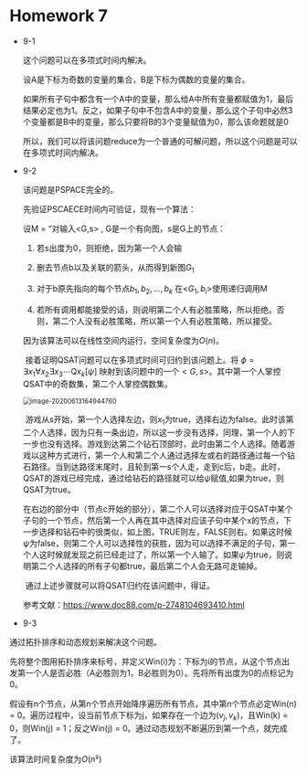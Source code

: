 # Homework 7

* 9-1

  这个问题可以在多项式时间内解决。

  设A是下标为奇数的变量的集合，B是下标为偶数的变量的集合。

  如果所有子句中都含有一个A中的变量，那么给A中所有变量都赋值为1，最后结果必定也为1。反之，如果子句中不包含A中的变量，那么这个子句中必然3个变量都是B中的变量，那么只要将B的3个变量赋值为0，那么该命题就是0

  所以，我们可以将该问题reduce为一个普通的可解问题，所以这个问题是可以在多项式时间内解决。

* 9-2

  该问题是PSPACE完全的。

  先验证PSCAECE时间内可验证，现有一个算法：

  设M = “对输入<G,s> , G是一个有向图，s是G上的节点：

  1. 若s出度为0，则拒绝，因为第一个人会输  

  2. 删去节点b以及关联的箭头，从而得到新图$G_1$ 

  3. 对于b原先指向的每个节点$b_1,b_2,...,b_k$ 在<$G_1, b_i$>使用递归调用M  
  4. 若所有调用都能接受的话，则说明第二个人有必胜策略，所以拒绝。否则，第二个人没有必胜策略，所以第一个人有必胜策略，所以接受。

  因为该算法可以在线性空间内运行，空间复杂度为$O(n)$。

  ​		接着证明QSAT问题可以在多项式时间可归约到该问题上。将  $\phi=\exists x_{1} \forall x_{2} \exists x_{3} \cdots \mathrm{Q} x_{k}[\psi]$    映射到该问题中的一个$<G, s>$。其中第一个人掌控QSAT中的奇数集，第二个人掌控偶数集。

  <img src="C:\Users\kobe\AppData\Roaming\Typora\typora-user-images\image-20200613164944760.png" alt="image-20200613164944760" style="zoom:80%;" />

  ​		游戏从s开始，第一个人选择左边，则$x_1$为true，选择右边为false。此时该第二个人选择，因为只有一条出边，所以这一步没有选择，同理，第一个人的下一步也没有选择。游戏到达第二个钻石顶部时，此时由第二个人选择。随着游戏以这种方式进行，第一个人和第二个人通过选择左或右的路径通过每一个钻石路径。当到达路径末尾时，且轮到第一s个人走，走到c后，b走。此时，QSAT的游戏已经完成，通过给钻石的路径就可以给$\psi$赋值,如果为true，则QSAT为true。

  ​		在右边的部分中（节点c开始的部分），第二个人可以选择对应于QSAT中某个子句的一个节点，然后第一个人再在其中选择对应该子句中某个x的节点，下一步选择和钻石中的很类似，如上图，TRUE则左，FALSE则右。如果这时候$\psi$为false，则第二个人可以选择性的获胜，因为可以选择不满足的子句，第一个人这时候就发现之前已经走过了，所以第一个人输了。如果$\psi$为true，则说明第二个人选择的所有子句都true，最后第二个人会无路可走输掉。

  ​		通过上述步骤就可以将QSAT归约在该问题中，得证。

  参考文献：https://www.doc88.com/p-2748104693410.html

* 9-3

通过拓扑排序和动态规划来解决这个问题。

先将整个图用拓扑排序来标号，并定义Win(i)为：下标为i的节点，从这个节点出发第一个人是否必胜（A必胜则为1，B必胜则为0）。先将所有出度为0的点标记为0。

假设有n个节点，从第n个节点开始降序遍历所有节点，其中第n个节点必定Win(n) = 0。遍历过程中，设当前节点下标为j，如果存在一个边为$\left(v_{j}, v_{k}\right)$，且Win(k) = 0，则Win(j) = 1；反之Win(j) = 0。通过动态规划不断遍历到第一个点，就完成了。

该算法时间复杂度为$O(n²)$